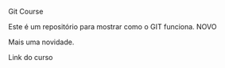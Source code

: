 Git Course

Este é um repositório para mostrar como o GIT funciona. NOVO

Mais uma novidade.


Link do curso
